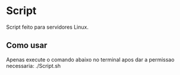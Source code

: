 # Script
Script feito para servidores Linux.

## Como usar

Apenas execute o comando abaixo no terminal apos dar a permissao necessaria:
./Script.sh